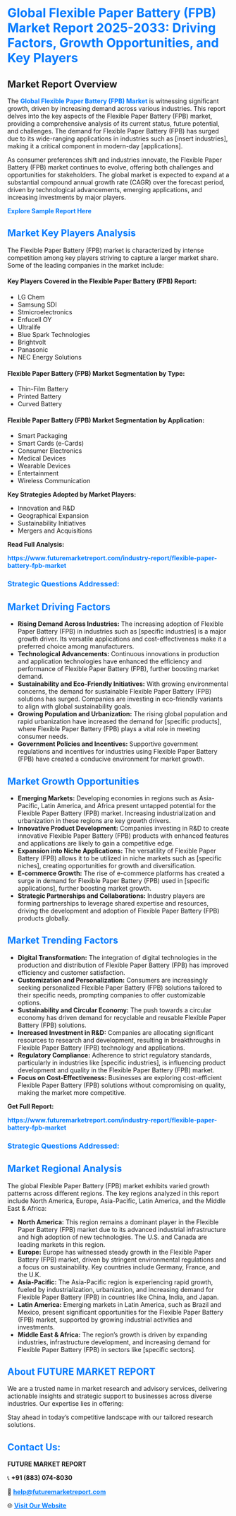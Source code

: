<h1 style="color: #007BFF;">Global Flexible Paper Battery (FPB) Market Report 2025-2033: Driving Factors, Growth Opportunities, and Key Players</h1>

<section id="overview">
<h2>Market Report Overview</h2>
<p>The <a href="https://www.futuremarketreport.com/industry-report/flexible-paper-battery-fpb-market" style="color: #007BFF; text-decoration: none;"><strong>Global Flexible Paper Battery (FPB) Market</strong></a> is witnessing significant growth, driven by increasing demand across various industries. This report delves into the key aspects of the Flexible Paper Battery (FPB) market, providing a comprehensive analysis of its current status, future potential, and challenges. The demand for Flexible Paper Battery (FPB) has surged due to its wide-ranging applications in industries such as [insert industries], making it a critical component in modern-day [applications].</p>
<p>As consumer preferences shift and industries innovate, the Flexible Paper Battery (FPB) market continues to evolve, offering both challenges and opportunities for stakeholders. The global market is expected to expand at a substantial compound annual growth rate (CAGR) over the forecast period, driven by technological advancements, emerging applications, and increasing investments by major players.</p>
</section>

<section id="overview">
<p><a href="https://www.futuremarketreport.com/request-sample/reportId=110153" style="color: #007BFF; text-decoration: none;"><strong>Explore Sample Report Here</strong></a></p>
</section>

<section id="key-players">
<h2 style="color: #007BFF;">Market Key Players Analysis</h2>
<p>The Flexible Paper Battery (FPB) market is characterized by intense competition among key players striving to capture a larger market share. Some of the leading companies in the market include:</p>
<h4>Key Players Covered in the Flexible Paper Battery (FPB) Report:</h4>
<ul><li>LG Chem</li><li>Samsung SDI</li><li>Stmicroelectronics</li><li>Enfucell OY</li><li>Ultralife</li><li>Blue Spark Technologies</li><li>Brightvolt</li><li>Panasonic</li><li>NEC Energy Solutions</li></ul>
<h4>Flexible Paper Battery (FPB) Market Segmentation by Type:</h4>
<ul><li>Thin-Film Battery</li><li>Printed Battery</li><li>Curved Battery</li></ul>

<h4>Flexible Paper Battery (FPB) Market Segmentation by Application:</h4>
<ul><li>Smart Packaging</li><li>Smart Cards (e-Cards)</li><li>Consumer Electronics</li><li>Medical Devices</li><li>Wearable Devices</li><li>Entertainment</li><li>Wireless Communication</li></ul>
<p><strong>Key Strategies Adopted by Market Players:</strong></p>
<ul>
<li>Innovation and R&D</li>
<li>Geographical Expansion</li>
<li>Sustainability Initiatives</li>
<li>Mergers and Acquisitions</li>
</ul>
</section>

<section>
<p><strong>Read Full Analysis: </strong></p><a href="https://www.futuremarketreport.com/industry-report/flexible-paper-battery-fpb-market" style="color: #007BFF; text-decoration: none;"><strong>https://www.futuremarketreport.com/industry-report/flexible-paper-battery-fpb-market</strong></a>
<h3 style="color: #007BFF;">Strategic Questions Addressed:</h3>
</section>

<section id="driving-factors">
<h2 style="color: #007BFF;">Market Driving Factors</h2>
<ul>
<li><strong>Rising Demand Across Industries:</strong> The increasing adoption of Flexible Paper Battery (FPB) in industries such as [specific industries] is a major growth driver. Its versatile applications and cost-effectiveness make it a preferred choice among manufacturers.</li>
<li><strong>Technological Advancements:</strong> Continuous innovations in production and application technologies have enhanced the efficiency and performance of Flexible Paper Battery (FPB), further boosting market demand.</li>
<li><strong>Sustainability and Eco-Friendly Initiatives:</strong> With growing environmental concerns, the demand for sustainable Flexible Paper Battery (FPB) solutions has surged. Companies are investing in eco-friendly variants to align with global sustainability goals.</li>
<li><strong>Growing Population and Urbanization:</strong> The rising global population and rapid urbanization have increased the demand for [specific products], where Flexible Paper Battery (FPB) plays a vital role in meeting consumer needs.</li>
<li><strong>Government Policies and Incentives:</strong> Supportive government regulations and incentives for industries using Flexible Paper Battery (FPB) have created a conducive environment for market growth.</li>
</ul>
</section>

<section id="growth-opportunities">
<h2 style="color: #007BFF;">Market Growth Opportunities</h2>
<ul>
<li><strong>Emerging Markets:</strong> Developing economies in regions such as Asia-Pacific, Latin America, and Africa present untapped potential for the Flexible Paper Battery (FPB) market. Increasing industrialization and urbanization in these regions are key growth drivers.</li>
<li><strong>Innovative Product Development:</strong> Companies investing in R&D to create innovative Flexible Paper Battery (FPB) products with enhanced features and applications are likely to gain a competitive edge.</li>
<li><strong>Expansion into Niche Applications:</strong> The versatility of Flexible Paper Battery (FPB) allows it to be utilized in niche markets such as [specific niches], creating opportunities for growth and diversification.</li>
<li><strong>E-commerce Growth:</strong> The rise of e-commerce platforms has created a surge in demand for Flexible Paper Battery (FPB) used in [specific applications], further boosting market growth.</li>
<li><strong>Strategic Partnerships and Collaborations:</strong> Industry players are forming partnerships to leverage shared expertise and resources, driving the development and adoption of Flexible Paper Battery (FPB) products globally.</li>
</ul>
</section>

<section id="trending-factors">
<h2 style="color: #007BFF;">Market Trending Factors</h2>
<ul>
<li><strong>Digital Transformation:</strong> The integration of digital technologies in the production and distribution of Flexible Paper Battery (FPB) has improved efficiency and customer satisfaction.</li>
<li><strong>Customization and Personalization:</strong> Consumers are increasingly seeking personalized Flexible Paper Battery (FPB) solutions tailored to their specific needs, prompting companies to offer customizable options.</li>
<li><strong>Sustainability and Circular Economy:</strong> The push towards a circular economy has driven demand for recyclable and reusable Flexible Paper Battery (FPB) solutions.</li>
<li><strong>Increased Investment in R&D:</strong> Companies are allocating significant resources to research and development, resulting in breakthroughs in Flexible Paper Battery (FPB) technology and applications.</li>
<li><strong>Regulatory Compliance:</strong> Adherence to strict regulatory standards, particularly in industries like [specific industries], is influencing product development and quality in the Flexible Paper Battery (FPB) market.</li>
<li><strong>Focus on Cost-Effectiveness:</strong> Businesses are exploring cost-efficient Flexible Paper Battery (FPB) solutions without compromising on quality, making the market more competitive.</li>
</ul>
</section>

<section>
<p><strong>Get Full Report: </strong></p><a href="https://www.futuremarketreport.com/industry-report/flexible-paper-battery-fpb-market" style="color: #007BFF; text-decoration: none;"><strong>https://www.futuremarketreport.com/industry-report/flexible-paper-battery-fpb-market</strong></a>
<h3 style="color: #007BFF;">Strategic Questions Addressed:</h3>
</section>


<section id="regional-analysis">
<h2 style="color: #007BFF;">Market Regional Analysis</h2>
<p>The global Flexible Paper Battery (FPB) market exhibits varied growth patterns across different regions. The key regions analyzed in this report include North America, Europe, Asia-Pacific, Latin America, and the Middle East & Africa:</p>
<ul>
<li><strong>North America:</strong> This region remains a dominant player in the Flexible Paper Battery (FPB) market due to its advanced industrial infrastructure and high adoption of new technologies. The U.S. and Canada are leading markets in this region.</li>
<li><strong>Europe:</strong> Europe has witnessed steady growth in the Flexible Paper Battery (FPB) market, driven by stringent environmental regulations and a focus on sustainability. Key countries include Germany, France, and the U.K.</li>
<li><strong>Asia-Pacific:</strong> The Asia-Pacific region is experiencing rapid growth, fueled by industrialization, urbanization, and increasing demand for Flexible Paper Battery (FPB) in countries like China, India, and Japan.</li>
<li><strong>Latin America:</strong> Emerging markets in Latin America, such as Brazil and Mexico, present significant opportunities for the Flexible Paper Battery (FPB) market, supported by growing industrial activities and investments.</li>
<li><strong>Middle East & Africa:</strong> The region’s growth is driven by expanding industries, infrastructure development, and increasing demand for Flexible Paper Battery (FPB) in sectors like [specific sectors].</li>
</ul>
</section>

<footer>
<h2 style="color: #007BFF;">About FUTURE MARKET REPORT</h2>
<p>We are a trusted name in market research and advisory services, delivering actionable insights and strategic support to businesses across diverse industries. Our expertise lies in offering:</p>

<p>Stay ahead in today’s competitive landscape with our tailored research solutions.</p>

<h2 style="color: #007BFF;">Contact Us:</h2>
<p><strong>FUTURE MARKET REPORT</strong></p>
<p>📞 <strong>+91 (883) 074-8030</strong></p>
<p>📧 <strong><a href="mailto:help@futuremarketreport.com" style="color: #007BFF;">help@futuremarketreport.com</a></strong></p>
<p>🌐 <strong><a href="https://www.futuremarketreport.com/" style="color: #007BFF;">Visit Our Website</a></strong></p>
</footer>